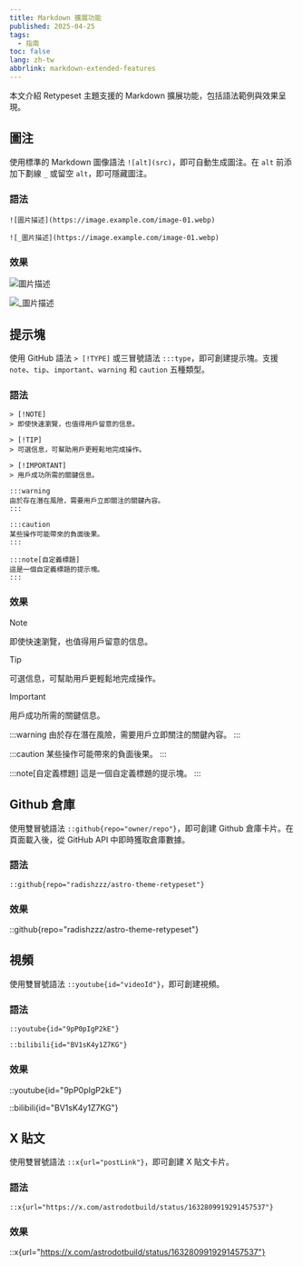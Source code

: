 ```yaml
---
title: Markdown 擴展功能
published: 2025-04-25
tags:
  - 指南
toc: false
lang: zh-tw
abbrlink: markdown-extended-features
---
```


本文介紹 Retypeset 主題支援的 Markdown 擴展功能，包括語法範例與效果呈現。

## 圖注

使用標準的 Markdown 圖像語法 `![alt](src)`，即可自動生成圖注。在 `alt` 前添加下劃線 `_` 或留空 `alt`，即可隱藏圖注。

### 語法

```
![圖片描述](https://image.example.com/image-01.webp)

![_圖片描述](https://image.example.com/image-01.webp)
```

### 效果

![圖片描述](https://image.radishzz.cc/image/gallery/06.webp)

![_圖片描述](https://image.radishzz.cc/image/gallery/06.webp)

## 提示塊

使用 GitHub 語法 `> [!TYPE]` 或三冒號語法 `:::type`，即可創建提示塊。支援 `note`、`tip`、`important`、`warning` 和 `caution` 五種類型。

### 語法

```
> [!NOTE]
> 即使快速瀏覽，也值得用戶留意的信息。

> [!TIP]
> 可選信息，可幫助用戶更輕鬆地完成操作。

> [!IMPORTANT]
> 用戶成功所需的關鍵信息。

:::warning
由於存在潛在風險，需要用戶立即關注的關鍵內容。
:::

:::caution
某些操作可能帶來的負面後果。
:::

:::note[自定義標題]
這是一個自定義標題的提示塊。
:::
```

### 效果

> [!NOTE]
> 即使快速瀏覽，也值得用戶留意的信息。

> [!TIP]
> 可選信息，可幫助用戶更輕鬆地完成操作。

> [!IMPORTANT]
> 用戶成功所需的關鍵信息。

:::warning
由於存在潛在風險，需要用戶立即關注的關鍵內容。
:::

:::caution
某些操作可能帶來的負面後果。
:::

:::note[自定義標題]
這是一個自定義標題的提示塊。
:::

## Github 倉庫

使用雙冒號語法 `::github{repo="owner/repo"}`，即可創建 Github 倉庫卡片。在頁面載入後，從 GitHub API 中即時獲取倉庫數據。

### 語法

```
::github{repo="radishzzz/astro-theme-retypeset"}
```

### 效果

::github{repo="radishzzz/astro-theme-retypeset"}

## 視頻

使用雙冒號語法 `::youtube{id="videoId"}`，即可創建視頻。

### 語法

```
::youtube{id="9pP0pIgP2kE"}

::bilibili{id="BV1sK4y1Z7KG"}
```

### 效果

::youtube{id="9pP0pIgP2kE"}

::bilibili{id="BV1sK4y1Z7KG"}

## X 貼文

使用雙冒號語法 `::x{url="postLink"}`，即可創建 X 貼文卡片。

### 語法

```
::x{url="https://x.com/astrodotbuild/status/1632809919291457537"}
```

### 效果

::x{url="https://x.com/astrodotbuild/status/1632809919291457537"}
